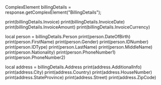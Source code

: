 ComplexElement billingDetails = response.getComplexElement("BillingDetails");

print(billingDetails.Invoice)
print(billingDetails.InvoiceDate)
print(billingDetails.InvoiceAmount)
print(billingDetails.InvoiceCurrency)

local person = billingDetails.Person
print(person.DateOfBirth)
print(person.FirstName)
print(person.Gender)
print(person.IDNumber)
print(person.IDType)
print(person.LastName)
print(person.MiddleName)
print(person.Nationality)
print(person.PhoneNumber1)
print(person.PhoneNumber2)


local address = billingDetails.Address
print(address.AdditionalInfo)
print(address.City)
print(address.Country)
print(address.HouseNumber)
print(address.StateProvince)
print(address.Street)
print(address.ZipCode)

